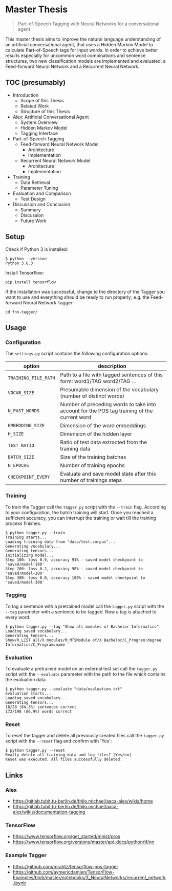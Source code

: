 # Master Thesis

> Part-of-Speech Tagging with Neural Networks for a conversational agent

This master thesis aims to improve the natural language understanding of an artificial conversational agent, that uses a Hidden Markov Model to calculate Part-of-Speech tags for input words. In order to achieve better results especially for uncommon word combinations and sentence structures, two new classification models are implemented and evaluated: a Feed-forward Neural Network and a Recurrent Neural Network.

## TOC (presumably)

- Introduction
  - Scope of this Thesis
  - Related Work
  - Structure of this Thesis
- Alex: Artificial Conversational Agent
  - System Overview
  - Hidden Markov Model
  - Tagging Interface
- Part-of-Speech Tagging
  - Feed-forward Neural Network Model
    - Architecture
    - Implementation
  - Recurrent Neural Network Model
    - Architecture
    - Implementation
- Training
  - Data Retrieval
  - Parameter Tuning
- Evaluation and Comparison
  - Test Design
- Discussion and Conclusion
  - Summary
  - Discussion
  - Future Work

## Setup

Check if Python 3 is installed:

    $ python --version
    Python 3.6.3

Install Tensorflow:

    pip install tensorflow

If the installation was successful, change to the directory of the Tagger you want to use and everything should be ready to run properly; e.g. the Feed-forward Neural Network Tagger:

    cd fnn-tagger/

## Usage

### Configuration

The `settings.py` script contains the following configuration options:

| option | description |
| ------ | ----------- |
| `TRAINING_FILE_PATH` | Path to a file with tagged sentences of this form: word1/TAG word2/TAG ... |
| `VOCAB_SIZE` | Presumable dimension of the vocabulary (number of distinct words) |
| `N_PAST_WORDS` | Number of preceding words to take into account for the POS tag training of the current word |
| `EMBEDDING_SIZE` | Dimension of the word embeddings |
| `H_SIZE` | Dimension of the hidden layer |
| `TEST_RATIO` | Ratio of test data extracted from the training data |
| `BATCH_SIZE` | Size of the training batches |
| `N_EPOCHS` | Number of training epochs |
| `CHECKPOINT_EVERY` | Evaluate and save model state after this number of trainings steps |

### Training

To train the Tagger call the `tagger.py` script with the `--train` flag. According to your configuration, the batch training will start. Once you reached a sufficient accuracy, you can interrupt the training or wait till the training process finishes.

    $ python tagger.py --train
    Training starts...
    Loading training data from "data/test.corpus"...
    Generating vocabulary...
    Generating tensors...
    Initializing model...
    Step 100: loss 0.9, accuracy 91% - saved model checkpoint to 'saved/model-100'
    Step 200: loss 0.2, accuracy 98% - saved model checkpoint to 'saved/model-200'
    Step 300: loss 0.0, accuracy 100% - saved model checkpoint to 'saved/model-300'

### Tagging

To tag a sentence with a pretrained model call the `tagger.py` script with the `--tag` parameter with a sentence to be tagged. Now a tag is attached to every word.

    $ python tagger.py --tag "Show all modules of Bachelor Informatics"
    Loading saved vocabulary...
    Generating tensors...
    Show/R_LIST all/X modules/M_MTSModule of/X Bachelor/C_Program:degree Informatics/C_Program:name

### Evaluation

To evaluate a pretrained model on an external test set call the `tagger.py` script with the `--evaluate` parameter with the path to the file which contains the evaluation data.

    $ python tagger.py --evaluate "data/evaluation.txt"
    Evaluation starts...
    Loading saved vocabulary...
    Generating tensors...
    18/28 (64.3%) sentences correct
    172/198 (86.9%) words correct

### Reset

To reset the tagger and delete all previously created files call the `tagger.py` script with the `--reset` flag and confirm with 'Yes':

    $ python tagger.py --reset
    Really delete all training data and log files? [Yes/no]
    Reset was executed. All files successfully deleted.

## Links

### Alex

- <https://gitlab.tubit.tu-berlin.de/thilo.michael/aaca-alex/wikis/home>
- <https://gitlab.tubit.tu-berlin.de/thilo.michael/aaca-alex/wikis/documentation-tagging>

### TensorFlow

- <https://www.tensorflow.org/get_started/mnist/pros>
- <https://www.tensorflow.org/versions/master/api_docs/python/tf/nn>

### Example Tagger

- <https://github.com/mrahtz/tensorflow-pos-tagger>
- <https://github.com/aymericdamien/TensorFlow-Examples/blob/master/notebooks/3_NeuralNetworks/recurrent_network.ipynb>